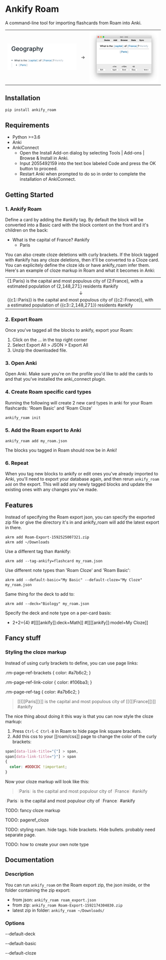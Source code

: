 # Ankify Roam

A command-line tool for importing flashcards from Roam into Anki.

<table>
<tr>
<td width=300px>
    <img src="images/roam_screenshot.png">
</td>
<td><div>→</div></td>
<td width=300px>
    <div>
        <img src="images/anki_screenshot.png">
    </div>
</td>
</tr>
</table>



## Installation

```
pip install ankify_roam
```

## Requirements

- Python >=3.6
- Anki
- AnkiConnect
    - Open the Install Add-on dialog by selecting Tools | Add-ons | Browse & Install in Anki.
    - Input 2055492159 into the text box labeled Code and press the OK button to proceed.
    - Restart Anki when prompted to do so in order to complete the installation of AnkiConnect.

## Getting Started

### 1. Ankify Roam

Define a card by adding the #ankify tag. By default the block will be converted into a Basic card with the block content on the front and it's children on the back: 

- What is the capital of France? #ankify
    - Paris

You can also create cloze deletions with curly brackets. If the block tagged with #ankify has any cloze deletions, then it'll be converted to a Cloze card. You can explicitely define the cloze ids or have ankify_roam infer them. Here's an example of cloze markup in Roam and what it becomes in Anki:

<table width=500px>
<tr>
    <td>
        <div>{1:Paris} is the capital and most populous city of {2:France}, with a estimated population of {2,148,271} residents #ankify</div>
    </td>
</tr>
<tr>
    <td align="center">↓<td>
</tr>
<tr>
    <td>
        <div>{{c1::Paris}} is the capital and most populous city of {{c2::France}}, with a estimated population of {{c3::2,148,271}} residents #ankify</div>
    </td>
</tr>
</table>

### 2. Export Roam

Once you've tagged all the blocks to ankify, export your Roam: 
1. Click on the ... in the top right corner
2. Select Export All > JSON > Export All
3. Unzip the downloaded file.

### 3. Open Anki

Open Anki. Make sure you're on the profile you'd like to add the cards to and that you've installed the anki_connect plugin.

### 4. Create Roam specific card types 

Running the following will create 2 new card types in anki for your Roam flashcards: 'Roam Basic' and 'Roam Cloze'
```
ankify_roam init
```
### 5. Add the Roam export to Anki

```
ankify_roam add my_roam.json
```
The blocks you tagged in Roam should now be in Anki!

### 6. Repeat

When you tag new blocks to ankify or edit ones you've already imported to Anki, you'll need to export your database again, and then rerun `ankify_roam add` on the export. This will add any newly tagged blocks and update the existing ones with any changes you've made.  

## Features

Instead of specifying the Roam export json, you can specify the exported zip file or give the directory it's in and ankify_roam will add the latest export in there.
```
akrm add Roam-Export-1592525007321.zip
akrm add ~/Downloads
```

Use a different tag than #ankify:
```
akrm add --tag-ankify=flashcard my_roam.json
```  

Use different note types than 'Roam Cloze' and 'Roam Basic':
```
akrm add --default-basic="My Basic" --default-cloze="My Cloze" my_roam.json
``` 
Same thing for the deck to add to:
```
akrm add --deck="Biology" my_roam.json
```
Specify the deck and note type on a per-card basis: 

- 2+2={4} #[[[[ankify]]:deck=Math]] #[[[[ankify]]:model=My Cloze]]


## Fancy stuff

### Styling the cloze markup

Instead of using curly brackets to define, you can use page links:

.rm-page-ref-brackets {
    color: #a7b6c2;
}

.rm-page-ref-link-color {
    color: #106ba3;
}

.rm-page-ref-tag {
    color: #a7b6c2;
}
<blockquote>
[[(]]Paris[[)]] is the capital and most populous city of [[(]]France[[)]] #ankify
</blockquote>

The nice thing about doing it this way is that you can now style the cloze markup:
1. Press `Ctrl-C Ctrl-B` in Roam to hide page link square brackets.
2. Add this css to your [[roam/css]] page to change the color of the curly brackets:
```css
span[data-link-title="{"] > span,
span[data-link-title="}"] > span
{
  color: #DDDCDC !important;
}
```

Now your cloze markup will look like this:
<blockquote>
<span style="color:#DDDCDC">{</span>Paris<span style="color:#DDDCDC">}</span> is the capital and most populour city of <span style="color:#DDDCDC">{</span>France<span style="color:#DDDCDC">}</span> #ankify
</blockquote>

<span style="color:#DDDCDC">{</span>Paris<span style="color:#DDDCDC">}</span> is the capital and most populour city of <span style="color:#DDDCDC">{</span>France<span style="color:#DDDCDC">}</span> #ankify


TODO: fancy cloze markup

TODO: pageref_cloze

TODO: styling roam. hide tags. hide brackets. Hide bullets. probably need separate page.

TODO: how to create your own note type

## Documentation 

### Description

You can run `ankify_roam` on the Roam export zip, the json inside, or the folder containing the zip export:

- from json: `ankify_roam roam_export.json`
- from zip: `ankify_roam Roam-Export-1592174304830.zip`
- latest zip in folder: `ankify_roam ~/Downloads/`

### Options

--default-deck

--default-basic

--default-cloze


<style>
/*
table {
    width:100%;
    border:none;
}
*/
.table-cell {
    width:350px;
}

.rm-page-ref-brackets {
    color: #a7b6c2;
}

.rm-page-ref-link-color {
    color: #106ba3;
}

.rm-page-ref-tag {
    color: #a7b6c2;
}

</style>